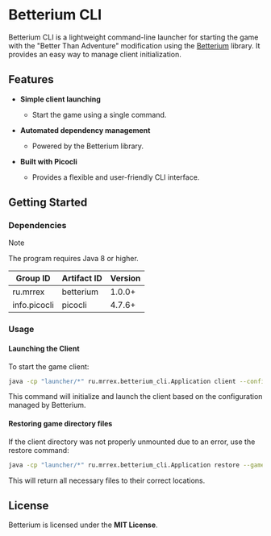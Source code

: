 # Betterium CLI

Betterium CLI is a lightweight command-line launcher for starting the game with the "Better Than Adventure"
modification using the [Betterium](https://github.com/MR-REX/betterium) library. It provides an easy way to manage client initialization.

## Features

- **Simple client launching**
    - Start the game using a single command.

- **Automated dependency management**
    - Powered by the Betterium library.

- **Built with Picocli**
    - Provides a flexible and user-friendly CLI interface.

## Getting Started

### Dependencies

> [!NOTE]
> The program requires Java 8 or higher.

|Group ID|Artifact ID|Version|
|--------|-----------|-------|
|ru.mrrex|betterium  |1.0.0+ |
|info.picocli|picocli|4.7.6+ |

### Usage

#### Launching the Client

To start the game client:
```bash
java -cp "launcher/*" ru.mrrex.betterium_cli.Application client --config client-config.json --nickname MyNickname
```

This command will initialize and launch the client based on the configuration managed by Betterium.

#### Restoring game directory files

If the client directory was not properly unmounted due to an error, use the restore command:
```bash
java -cp "launcher/*" ru.mrrex.betterium_cli.Application restore --gamedir "/client-temp"
```

This will return all necessary files to their correct locations.

## License

Betterium is licensed under the **MIT License**.